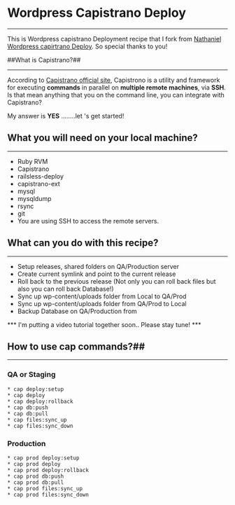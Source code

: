 # Wordpress Capistrano Deploy #

-------------
This is Wordpress capistrano Deployment recipe that I fork from [Nathaniel](https://github.com/nathanielks) [Wordpress capirtrano Deploy](https://github.com/nathanielks/Wordpress-Capistrano-Deploy). So special thanks to you!


##What is Capistrano?##

-------------
According to [Capistrano official site](https://github.com/capistrano/capistrano), Capistrono is a utility and framework for executing **commands** in parallel on **multiple remote machines**, via **SSH**. Is that mean anything that you on the command line, you can integrate with Capistrano? 

My answer is **YES** ……..let 's get started!


## What you will need on your local machine? ##

-------------
* Ruby RVM
* Capistrano
* railsless-deploy
* capistrano-ext
* mysql
* mysqldump
* rsync
* git
* You are using SSH to access the remote servers.


## What can you do with this recipe? ##

----------------
* Setup releases, shared folders on QA/Production server
* Create current symlink and point to the current release
* Roll back to the previous release (Not only you can roll back files but also you can roll back Database!)
* Sync up wp-content/uploads folder from Local to QA/Prod 
* Sync up wp-content/uploads folder from QA/Prod to Local
* Backup Database on QA/Production from 

*** I'm putting a video tutorial together soon.. Please stay tune! ***

## How to use cap commands?##

-----------------
### QA or Staging ###

	* cap deploy:setup 
	* cap deploy
	* cap deploy:rollback
	* cap db:push
	* cap db:pull
	* cap files:sync_up
	* cap files:sync_down

### Production ###

	* cap prod deploy:setup 
	* cap prod deploy
	* cap prod deploy:rollback
	* cap prod db:push
	* cap prod db:pull
	* cap prod files:sync_up
	* cap prod files:sync_down


